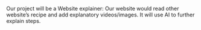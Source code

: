 Our project will be a Website explainer: Our website would read other website’s recipe and add explanatory videos/images. It will use AI to further explain steps.
